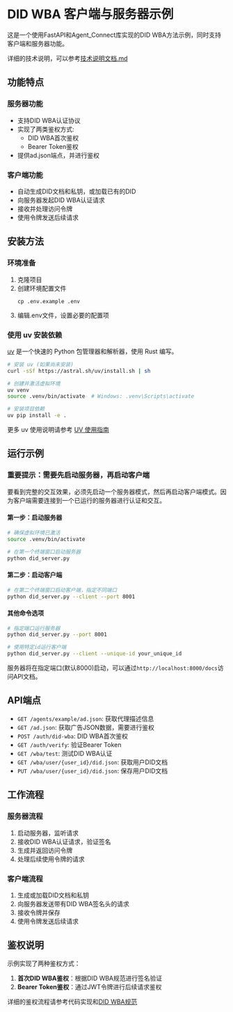 # DID WBA 客户端与服务器示例

这是一个使用FastAPI和Agent_Connect库实现的DID WBA方法示例，同时支持客户端和服务器功能。

详细的技术说明，可以参考[技术说明文档.md](/doc/技术说明文档.md)

## 功能特点

### 服务器功能
- 支持DID WBA认证协议
- 实现了两类鉴权方式:
  - DID WBA首次鉴权
  - Bearer Token鉴权
- 提供ad.json端点，并进行鉴权

### 客户端功能
- 自动生成DID文档和私钥，或加载已有的DID
- 向服务器发起DID WBA认证请求
- 接收并处理访问令牌
- 使用令牌发送后续请求

## 安装方法

### 环境准备

1. 克隆项目
2. 创建环境配置文件
   ```
   cp .env.example .env
   ```
3. 编辑.env文件，设置必要的配置项

### 使用 uv 安装依赖

[uv](https://github.com/astral-sh/uv) 是一个快速的 Python 包管理器和解析器，使用 Rust 编写。

```bash
# 安装 uv (如果尚未安装)
curl -sSf https://astral.sh/uv/install.sh | sh

# 创建并激活虚拟环境
uv venv
source .venv/bin/activate  # Windows: .venv\Scripts\activate

# 安装项目依赖
uv pip install -e .
```

更多 uv 使用说明请参考 [UV 使用指南](README-uv.md)

## 运行示例

### 重要提示：需要先启动服务器，再启动客户端

要看到完整的交互效果，必须先启动一个服务器模式，然后再启动客户端模式。因为客户端需要连接到一个已运行的服务器进行认证和交互。

#### 第一步：启动服务器

```bash
# 确保虚拟环境已激活
source .venv/bin/activate

# 在第一个终端窗口启动服务器
python did_server.py
```

#### 第二步：启动客户端

```bash
# 在第二个终端窗口启动客户端，指定不同端口
python did_server.py --client --port 8001
```

#### 其他命令选项

```bash
# 指定端口运行服务器
python did_server.py --port 8001

# 使用特定id运行客户端
python did_server.py --client --unique-id your_unique_id
```

服务器将在指定端口(默认8000)启动，可以通过`http://localhost:8000/docs`访问API文档。

## API端点

- `GET /agents/example/ad.json`: 获取代理描述信息
- `GET /ad.json`: 获取广告JSON数据，需要进行鉴权
- `POST /auth/did-wba`: DID WBA首次鉴权
- `GET /auth/verify`: 验证Bearer Token
- `GET /wba/test`: 测试DID WBA认证
- `GET /wba/user/{user_id}/did.json`: 获取用户DID文档
- `PUT /wba/user/{user_id}/did.json`: 保存用户DID文档

## 工作流程

### 服务器流程
1. 启动服务器，监听请求
2. 接收DID WBA认证请求，验证签名
3. 生成并返回访问令牌
4. 处理后续使用令牌的请求

### 客户端流程
1. 生成或加载DID文档和私钥
2. 向服务器发送带有DID WBA签名头的请求
3. 接收令牌并保存
4. 使用令牌发送后续请求

## 鉴权说明

示例实现了两种鉴权方式：

1. **首次DID WBA鉴权**：根据DID WBA规范进行签名验证
2. **Bearer Token鉴权**：通过JWT令牌进行后续请求鉴权

详细的鉴权流程请参考代码实现和[DID WBA规范](https://github.com/agent-network-protocol/AgentNetworkProtocol/blob/main/chinese/03-did%3Awba%E6%96%B9%E6%B3%95%E8%A7%84%E8%8C%83.md)

